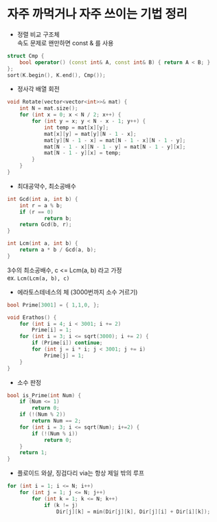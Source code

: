 # 자주 까먹거나 자주 쓰이는 기법 정리

* 정렬 비교 구조체  
속도 문제로 왠만하면 const & 를 사용  
```c++
struct Cmp {
	bool operator() (const int& A, const int& B) { return A < B; }
};
sort(K.begin(), K.end(), Cmp());
```

* 정사각 배열 회전  
```c++
void Rotate(vector<vector<int>>& mat) {
	int N = mat.size();
	for (int x = 0; x < N / 2; x++) {
		for (int y = x; y < N - x - 1; y++) {
			int temp = mat[x][y];
			mat[x][y] = mat[y][N - 1 - x];
			mat[y][N - 1 - x] = mat[N - 1 - x][N - 1 - y];
			mat[N - 1 - x][N - 1 - y] = mat[N - 1 - y][x];
			mat[N - 1 - y][x] = temp;
		}
	}
}
```

* 최대공약수, 최소공배수  
```c++
int Gcd(int a, int b) {
	int r = a % b;
	if (r == 0)
            return b;
	return Gcd(b, r);
}

int Lcm(int a, int b) {
	return a * b / Gcd(a, b);
}
```
3수의 최소공배수, c <= Lcm(a, b) 라고 가정  
ex. ```Lcm(Lcm(a, b), c)```  
  
* 에라토스테네스의 체 (3000번까지 소수 거르기)  
```c++
bool Prime[3001] = { 1,1,0, };

void Erathos() {
	for (int i = 4; i < 3001; i += 2)
		Prime[i] = 1;
	for (int i = 3; i <= sqrt(3000); i += 2) {
		if (Prime[i]) continue;
		for (int j = i * i; j < 3001; j += i)
			Prime[j] = 1;
	}
}
```

* 소수 판정  
```c++
bool is_Prime(int Num) {
    if (Num <= 1)
        return 0;
    if (!(Num % 2))
        return Num == 2;
    for (int i = 3; i <= sqrt(Num); i+=2) {
        if (!(Num % i))
            return 0;
    }
    return 1;
}
```

* 플로이드 와샬, 징검다리 via는 항상 제일 밖의 루프  
```c++
for (int i = 1; i <= N; i++)
	for (int j = 1; j <= N; j++)
		for (int k = 1; k <= N; k++) 
			if (k != j)
				Dir[j][k] = min(Dir[j][k], Dir[j][i] + Dir[i][k]);
```
